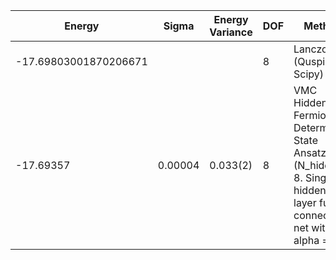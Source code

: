 |       Energy          |  Sigma          | Energy Variance  | DOF |Method                                                          | Data repository                |
| ----------------------| --------------- | -----------------| ------- |------------------------------------------------------------|------------------------------- |
| -17.69803001870206671 |                 |                  |   8     | Lanczos (Quspin + Scipy)                                   | https://weinbe58.github.io/QuSpin/ |
|      -17.69357        |    0.00004      |     0.033(2)     |   8     | VMC Hidden Fermion Determinant State Ansatz (N_hidden = 8. Single hidden layer fully connected net with alpha = 32)| |